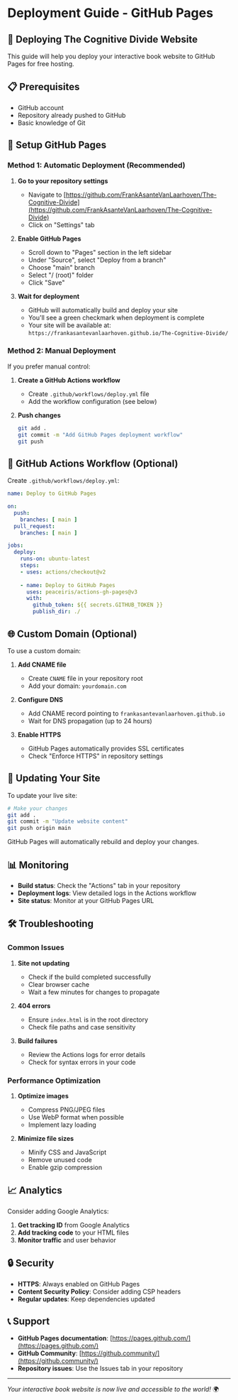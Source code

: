 # Deployment Guide - GitHub Pages

## 🚀 Deploying The Cognitive Divide Website

This guide will help you deploy your interactive book website to GitHub Pages for free hosting.

## 📋 Prerequisites

- GitHub account
- Repository already pushed to GitHub
- Basic knowledge of Git

## 🔧 Setup GitHub Pages

### Method 1: Automatic Deployment (Recommended)

1. **Go to your repository settings**
   - Navigate to [https://github.com/FrankAsanteVanLaarhoven/The-Cognitive-Divide](https://github.com/FrankAsanteVanLaarhoven/The-Cognitive-Divide)
   - Click on "Settings" tab

2. **Enable GitHub Pages**
   - Scroll down to "Pages" section in the left sidebar
   - Under "Source", select "Deploy from a branch"
   - Choose "main" branch
   - Select "/ (root)" folder
   - Click "Save"

3. **Wait for deployment**
   - GitHub will automatically build and deploy your site
   - You'll see a green checkmark when deployment is complete
   - Your site will be available at: `https://frankasantevanlaarhoven.github.io/The-Cognitive-Divide/`

### Method 2: Manual Deployment

If you prefer manual control:

1. **Create a GitHub Actions workflow**
   - Create `.github/workflows/deploy.yml` file
   - Add the workflow configuration (see below)

2. **Push changes**
   ```bash
   git add .
   git commit -m "Add GitHub Pages deployment workflow"
   git push
   ```

## 📁 GitHub Actions Workflow (Optional)

Create `.github/workflows/deploy.yml`:

```yaml
name: Deploy to GitHub Pages

on:
  push:
    branches: [ main ]
  pull_request:
    branches: [ main ]

jobs:
  deploy:
    runs-on: ubuntu-latest
    steps:
    - uses: actions/checkout@v2
    
    - name: Deploy to GitHub Pages
      uses: peaceiris/actions-gh-pages@v3
      with:
        github_token: ${{ secrets.GITHUB_TOKEN }}
        publish_dir: ./
```

## 🌐 Custom Domain (Optional)

To use a custom domain:

1. **Add CNAME file**
   - Create `CNAME` file in your repository root
   - Add your domain: `yourdomain.com`

2. **Configure DNS**
   - Add CNAME record pointing to `frankasantevanlaarhoven.github.io`
   - Wait for DNS propagation (up to 24 hours)

3. **Enable HTTPS**
   - GitHub Pages automatically provides SSL certificates
   - Check "Enforce HTTPS" in repository settings

## 🔄 Updating Your Site

To update your live site:

```bash
# Make your changes
git add .
git commit -m "Update website content"
git push origin main
```

GitHub Pages will automatically rebuild and deploy your changes.

## 📊 Monitoring

- **Build status**: Check the "Actions" tab in your repository
- **Deployment logs**: View detailed logs in the Actions workflow
- **Site status**: Monitor at your GitHub Pages URL

## 🛠️ Troubleshooting

### Common Issues

1. **Site not updating**
   - Check if the build completed successfully
   - Clear browser cache
   - Wait a few minutes for changes to propagate

2. **404 errors**
   - Ensure `index.html` is in the root directory
   - Check file paths and case sensitivity

3. **Build failures**
   - Review the Actions logs for error details
   - Check for syntax errors in your code

### Performance Optimization

1. **Optimize images**
   - Compress PNG/JPEG files
   - Use WebP format when possible
   - Implement lazy loading

2. **Minimize file sizes**
   - Minify CSS and JavaScript
   - Remove unused code
   - Enable gzip compression

## 📈 Analytics

Consider adding Google Analytics:

1. **Get tracking ID** from Google Analytics
2. **Add tracking code** to your HTML files
3. **Monitor traffic** and user behavior

## 🔒 Security

- **HTTPS**: Always enabled on GitHub Pages
- **Content Security Policy**: Consider adding CSP headers
- **Regular updates**: Keep dependencies updated

## 📞 Support

- **GitHub Pages documentation**: [https://pages.github.com/](https://pages.github.com/)
- **GitHub Community**: [https://github.community/](https://github.community/)
- **Repository issues**: Use the Issues tab in your repository

---

*Your interactive book website is now live and accessible to the world!* 🌍
